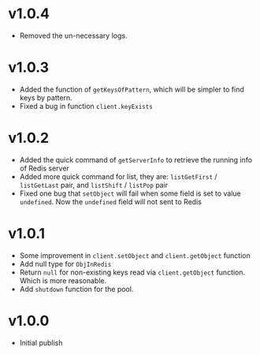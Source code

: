 # v1.0.4

- Removed the un-necessary logs.

# v1.0.3

- Added the function of `getKeysOfPattern`, which will be simpler to find keys by pattern.
- Fixed a bug in function `client.keyExists`

# v1.0.2

- Added the quick command of `getServerInfo` to retrieve the running info of Redis server
- Added more quick command for list, they are: `listGetFirst` / `listGetLast` pair, and `listShift` / `listPop` pair
- Fixed one bug that `setObject` will fail when some field is set to value `undefined`. Now the `undefined` field will not sent to Redis
# v1.0.1

- Some improvement in `client.setObject` and `client.getObject` function
- Add null type for `ObjInRedis`
- Return `null` for non-existing keys read via `client.getObject` function. Which is more reasonable.
- Add `shutdown` function for the pool.

# v1.0.0

- Initial publish